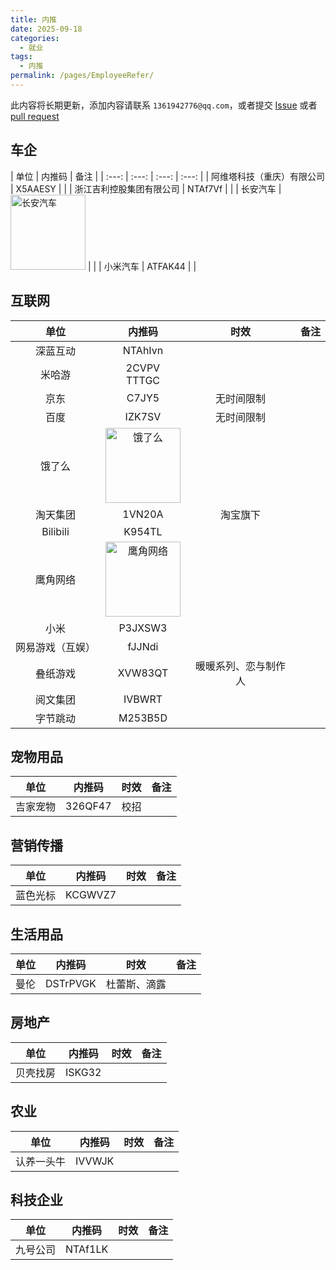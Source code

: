 ```yaml
---
title: 内推
date: 2025-09-18
categories:
  - 就业
tags:
  - 内推
permalink: /pages/EmployeeRefer/
---
```


此内容将长期更新，添加内容请联系 `1361942776@qq.com`，或者提交 [Issue](https://github.com/NCEPUwiki/NCEPUwiki/issues) 或者 [pull request](https://github.com/NCEPUwiki/NCEPUwiki/pulls)

## 车企

| 单位 | 内推码 | 备注 |
| :---: | :---: | :---: | :---: |
| 阿维塔科技（重庆）有限公司 | X5AAESY | |
| 浙江吉利控股集团有限公司 | NTAf7Vf | |
| 长安汽车 | <img src="/img/06/02/长安汽车.jpg" alt="长安汽车" width="120" /> | |
| 小米汽车 | ATFAK44 | |


## 互联网

| 单位  | 内推码 | 时效  | 备注  |
| :---: | :----: | :---: | :---: |
| 深蓝互动 | NTAhIvn | |
| 米哈游 | 2CVPV </br> TTTGC | |
| 京东 | C7JY5 | 无时间限制 | |
| 百度 | IZK7SV | 无时间限制 | |
| 饿了么 | <img src="/img/06/02/饿了么.jpg" alt="饿了么" width="120" /> | |
| 淘天集团 | 1VN20A | 淘宝旗下 |
| Bilibili | K954TL | |
| 鹰角网络 | <img src="/img/06/02/鹰角网络.jpg" alt="鹰角网络" width="120" /> | |
| 小米 | P3JXSW3 | |
| 网易游戏（互娱） | fJJNdi | |
| 叠纸游戏 | XVW83QT | 暖暖系列、恋与制作人 |
| 阅文集团 | IVBWRT | |
| 字节跳动 | M253B5D | |

## 宠物用品

| 单位  | 内推码 | 时效  | 备注  |
| :---: | :----: | :---: | :---: |
| 吉家宠物 | 326QF47 | 校招 |

## 营销传播

|   单位   | 内推码  |    时效    | 备注  |
| :------: | :-----: | :--------: | :---: |
| 蓝色光标 | KCGWVZ7 | |

## 生活用品

|   单位   | 内推码  |    时效    | 备注  |
| :------: | :-----: | :--------: | :---: |
| 曼伦 | DSTrPVGK | 杜蕾斯、滴露 |

## 房地产

| 单位  |  内推码  |    时效    |     备注     |
| :---: | :------: | :--------: | :----------: |
| 贝壳找房 | ISKG32 | |

## 农业

|   单位   | 内推码 |    时效    | 备注  |
| :------: | :----: | :--------: | :---: |
| 认养一头牛 | IVVWJK | |

## 科技企业

|   单位   | 内推码 |    时效    | 备注  |
| :------: | :----: | :--------: | :---: |
| 九号公司 | NTAf1LK | |